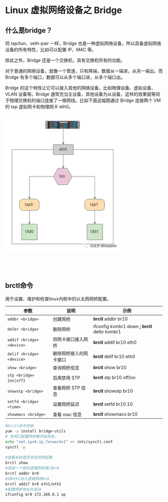 # Linux 虚拟网络设备之 Bridge

## 什么是bridge？

同 tap/tun、veth-pair 一样，Bridge 也是一种虚拟网络设备，所以具备虚拟网络设备的所有特性，比如可以配置 IP、MAC 等。

除此之外，Bridge 还是一个交换机，具有交换机所有的功能。

对于普通的网络设备，就像一个管道，只有两端，数据从一端进，从另一端出。而 Bridge 有多个端口，数据可以从多个端口进，从多个端口出。

Bridge 的这个特性让它可以接入其他的网络设备，比如物理设备、虚拟设备、VLAN 设备等。Bridge  通常充当主设备，其他设备为从设备，这样的效果就等同于物理交换机的端口连接了一根网线。比如下面这幅图通过 Bridge 连接两个 VM 的 tap  虚拟网卡和物理网卡 eth0。

​![1460000018569326](assets/1460000018569326-20230906175012-cub73sv.webp)​

‍

‍

## **brctl**命令

用于设置、维护和检查linux内核中的以太网网桥配置。

|参数|说明|示例|
| ------| ------------------------| -----------------------------------|
|​`addbr <bridge>`​|创建网桥|**brctl** addbr br10|
|​`delbr <bridge>`​|删除网桥|ifconfig kvmbr1 down **; brctl** delbr kvmbr1|
|​`addif <bridge> <device>`​|将网卡接口接入网桥|**brctl** addif br10 eth0|
|​`delif <bridge> <device>`​|删除网桥接入的网卡接口|**brctl** delif br10 eth0|
|​`show <bridge>`​|查询网桥信息|**brctl** show br10|
|​`stp <bridge> {on\|off}`​|启用禁用 STP|**brctl** stp br10 off/on|
|​`showstp <bridge>`​|查看网桥 STP 信息|**brctl** showstp br10|
|​`setfd <bridge> <time>`​|设置网桥延迟|**brctl** setfd br10 10|
|​`showmacs <bridge>`​|查看 mac 信息|**brctl** showmacs br10|

```bash
#brctl命令安装
yum -y install bridge-utils
# 多网口配置网桥需开启转发。
echo "net.ipv4.ip_forward=1" >> /etc/sysctl.conf
sysctl -p

#查看系统是否存在网桥配置
brctl show
#添加一个新的逻辑网桥接口br0
brctl addbr br0
#将eth1加入逻辑网桥br0
brctl addif br0 eth1/eth2
#配置网桥地址并启动
ifconfig br0 172.168.0.1 up
```
